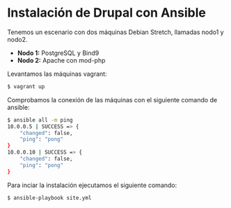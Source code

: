 # Instalación de Drupal con Ansible

Tenemos un escenario con dos máquinas Debian Stretch, llamadas nodo1 y nodo2.
- **Nodo 1:** PostgreSQL y Bind9
- **Nodo 2:** Apache con mod-php

Levantamos las máquinas vagrant:
```sh
$ vagrant up
```
Comprobamos la conexión de las máquinas con el siguiente comando de ansible:
```sh
$ ansible all -m ping
10.0.0.5 | SUCCESS => {
    "changed": false, 
    "ping": "pong"
}
10.0.0.10 | SUCCESS => {
    "changed": false, 
    "ping": "pong"
}
```

Para inciar la instalación ejecutamos el siguiente comando:
```sh
$ ansible-playbook site.yml
```
